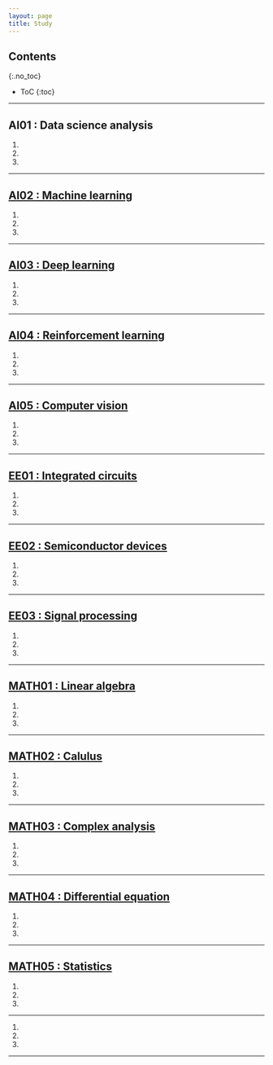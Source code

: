 ```yaml
---
layout: page
title: Study
---
```


## Contents
{:.no_toc}

* ToC
{:toc}

---

## AI01 : Data science analysis

<div>
  <ol>
    <li><a href=''></li>
    <li><a href=''></li>
    <li><a href=''></li>
  </ol>
</div>

---

## AI02 : Machine learning

<div>
  <ol>
    <li><a href=''></li>
    <li><a href=''></li>
    <li><a href=''></li>
  </ol>
</div>


---

## AI03 : Deep learning

<div>
  <ol>
    <li><a href=''></li>
    <li><a href=''></li>
    <li><a href=''></li>
  </ol>
</div>


---

## AI04 : Reinforcement learning

<div>
  <ol>
    <li><a href=''></li>
    <li><a href=''></li>
    <li><a href=''></li>
  </ol>
</div>


---

## AI05 : Computer vision

<div>
  <ol>
    <li><a href=''></li>
    <li><a href=''></li>
    <li><a href=''></li>
  </ol>
</div>



---

## EE01 : Integrated circuits

<div>
  <ol>
    <li><a href=''></li>
    <li><a href=''></li>
    <li><a href=''></li>
  </ol>
</div>


---

## EE02 : Semiconductor devices

<div>
  <ol>
    <li><a href=''></li>
    <li><a href=''></li>
    <li><a href=''></li>
  </ol>
</div>


---

## EE03 : Signal processing

<div>
  <ol>
    <li><a href=''></li>
    <li><a href=''></li>
    <li><a href=''></li>
  </ol>
</div>


---

## MATH01 : Linear algebra

<div>
  <ol>
    <li><a href=''></li>
    <li><a href=''></li>
    <li><a href=''></li>
  </ol>
</div>


---

## MATH02 : Calulus

<div>
  <ol>
    <li><a href=''></li>
    <li><a href=''></li>
    <li><a href=''></li>
  </ol>
</div>


---

## MATH03 : Complex analysis

<div>
  <ol>
    <li><a href=''></li>
    <li><a href=''></li>
    <li><a href=''></li>
  </ol>
</div>

---

## MATH04 : Differential equation

<div>
  <ol>
    <li><a href=''></li>
    <li><a href=''></li>
    <li><a href=''></li>
  </ol>
</div>


---

## MATH05 : Statistics

<div>
  <ol>
    <li><a href=''></li>
    <li><a href=''></li>
    <li><a href=''></li>
  </ol>
</div>

---

<ol>
  <li><a href=''></li>
  <li><a href=''></li>
  <li><a href=''></li>
</ol>


---
